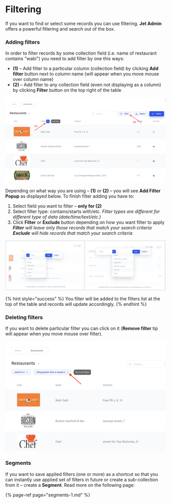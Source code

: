 # Filtering

If you want to find or select some records you can use filtering. **Jet Admin** offers a powerful filtering and search out of the box. 

### Adding filters

In order to filter records by some collection field \(i.e. name of restaurant contains "wabi"\) you need to add filter by one this ways:

* **\(1\)** – Add filter to a particular column \(collection field\) by clicking **Add filter** button next to column name \(will appear when you move mouse over column name\)
* **\(2\)** – Add filter to any collection field \(even not displaying as a column\) by clicking **Filter** button on the top right of the table

![](../.gitbook/assets/image%20%2852%29.png)

Depending on what way you are using – **\(1\)** or **\(2\)** – you will see **Add Filter Popup** as displayed below. To finish filter adding you have to:

1. Select field you want to filter – **only for \(2\)**
2. Select filter type: contains/starts with/etc. _Filter types are different for different type of data \(date/time/text/etc.\)_
3. Click **Filter** or **Exclude** button depending on how you want filter to apply _**Filter** will leave only those records that match your search criteria **Exclude** will hide records that match your search criteria_

![](../.gitbook/assets/image%20%2817%29.png)

{% hint style="success" %}
You filter will be added to the filters list at the top of the table and records will update accordingly.
{% endhint %}

### Deleting filters

If you want to delete particular filter you can click on it \(**Remove filter** tip will appear when you move mouse over filter\).

![](../.gitbook/assets/image%20%2841%29.png)

### Segments

If you want to save applied filters \(one or more\) as a shortcut so that you can instantly use applied set of filters in future or create a sub-collection from it – create a **Segment**. Read more on the following page:

{% page-ref page="segments-1.md" %}

